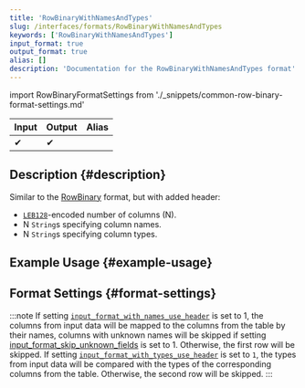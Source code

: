 ```yaml
---
title: 'RowBinaryWithNamesAndTypes'
slug: /interfaces/formats/RowBinaryWithNamesAndTypes
keywords: ['RowBinaryWithNamesAndTypes']
input_format: true
output_format: true
alias: []
description: 'Documentation for the RowBinaryWithNamesAndTypes format'
---
```


import RowBinaryFormatSettings from './_snippets/common-row-binary-format-settings.md'

| Input | Output | Alias |
|-------|--------|-------|
| ✔     | ✔      |       |

## Description {#description}

Similar to the [RowBinary](./RowBinary.md) format, but with added header:

- [`LEB128`](https://en.wikipedia.org/wiki/LEB128)-encoded number of columns (N).
- N `String`s specifying column names.
- N `String`s specifying column types.

## Example Usage {#example-usage}

## Format Settings {#format-settings}

<RowBinaryFormatSettings/>

:::note
If setting [`input_format_with_names_use_header`](/operations/settings/settings-formats.md/#input_format_with_names_use_header) is set to 1,
the columns from input data will be mapped to the columns from the table by their names, columns with unknown names will be skipped if setting [input_format_skip_unknown_fields](/operations/settings/settings-formats.md/#input_format_skip_unknown_fields) is set to 1.
Otherwise, the first row will be skipped.
If setting [`input_format_with_types_use_header`](/operations/settings/settings-formats.md/#input_format_with_types_use_header) is set to `1`,
the types from input data will be compared with the types of the corresponding columns from the table. Otherwise, the second row will be skipped.
:::